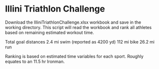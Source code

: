 # Illini Triathlon Challenge

Download the IlliniTriathlonChallenge.xlsx workbook and save in the
working directory. This script will read the workbook and rank all 
athletes based on remaining estimated workout time.

Total goal distances
2.4 mi swim (reported as 4200 yd)
112 mi bike
26.2 mi run

Ranking is based on estimated time variables for each sport.
Roughly equates to an 11.5 hr Ironman.
